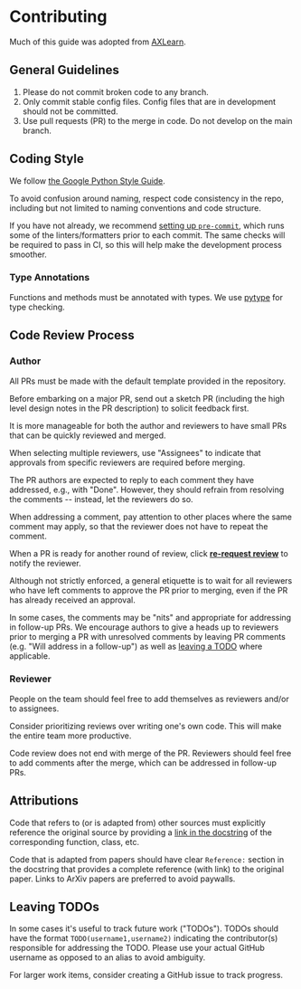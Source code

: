 # Contributing

Much of this guide was adopted from [AXLearn](https://github.com/apple/axlearn/blob/main/CONTRIBUTING.md).

## General Guidelines
1. Please do not commit broken code to any branch.
1. Only commit stable config files. Config files that are in development should not be committed.
1. Use pull requests (PR) to the merge in code. Do not develop on the main branch.

## Coding Style

We follow [the Google Python Style Guide](https://google.github.io/styleguide/pyguide.html).

To avoid confusion around naming, respect code consistency in the repo, including but not limited to naming conventions and code structure.

If you have not already, we recommend [setting up `pre-commit`](docs/01-start.md#optional-additional-setup-for-developers), which runs some of the linters/formatters prior to each commit. The same checks will be required to pass in CI, so this will help make the development process smoother.

### Type Annotations

Functions and methods must be annotated with types. We use [pytype](https://google.github.io/pytype/user_guide.html) for type checking.

## Code Review Process

### Author

All PRs must be made with the default template provided in the repository.

Before embarking on a major PR, send out a sketch PR (including the high level design notes in the PR description) to solicit feedback first.

It is more manageable for both the author and reviewers to have small PRs that can be quickly reviewed and merged.

When selecting multiple reviewers, use "Assignees" to indicate that approvals from specific
reviewers are required before merging.

The PR authors are expected to reply to each comment they have addressed, e.g., with "Done".
However, they should refrain from resolving the comments -- instead, let the reviewers do so.

When addressing a comment, pay attention to other places where the same comment may apply, so that
the reviewer does not have to repeat the comment.

When a PR is ready for another round of review, click [**re-request review**](https://docs.github.com/en/pull-requests/collaborating-with-pull-requests/proposing-changes-to-your-work-with-pull-requests/requesting-a-pull-request-review) to notify the reviewer.

Although not strictly enforced, a general etiquette is to wait for all reviewers who have left comments to approve the PR prior to merging, even if the PR has already received an approval.

In some cases, the comments may be "nits" and appropriate for addressing in follow-up PRs. We encourage authors to give a heads up to reviewers prior to merging a PR with unresolved comments by leaving PR comments (e.g. "Will address in a follow-up") as well as [leaving a TODO](#leaving-todos) where applicable.

### Reviewer

People on the team should feel free to add themselves as reviewers and/or to assignees.

Consider prioritizing reviews over writing one's own code.
This will make the entire team more productive.

Code review does not end with merge of the PR.
Reviewers should feel free to add comments after the merge, which can be addressed in follow-up PRs.

## Attributions

Code that refers to (or is adapted from) other sources must explicitly reference the original source by providing a [link in the docstring](https://github.com/apple/axlearn/blob/669f0cae6249e165caa1a94cf64b12e77bf4cfdf/axlearn/common/attention.py#L360-L365) of the corresponding function, class, etc.

Code that is adapted from papers should have clear `Reference:` section in the docstring that provides a complete reference (with link) to the original paper. Links to ArXiv papers are preferred to avoid paywalls.

## Leaving TODOs

In some cases it's useful to track future work ("TODOs").
TODOs should have the format `TODO(username1,username2)` indicating the contributor(s) responsible for addressing the TODO.
Please use your actual GitHub username as opposed to an alias to avoid ambiguity.

For larger work items, consider creating a GitHub issue to track progress.
